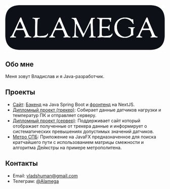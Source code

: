 <img class = "profile-img" src="assets/profile-logo.png" alt = "Я">

## Обо мне

Меня зовут Владислав и я Java-разработчик.

<!-- Имею высшее образование по специальности "Информационные системы и технологии". -->

<!-- ## Навыки

![Java Icon](https://img.shields.io/badge/-Java-orange?style=flat-square&logo=intellijidea&logoColor=white)

![Thymeleaf Icon](https://img.shields.io/badge/-Thymeleaf-red?style=flat-square&logo=thymeleaf&logoColor=white) ![JavaFX Icon](https://img.shields.io/badge/-JavaFX-red?style=flat-square&logo=intellijidea&logoColor=white)

![Spring Boot Icon](https://img.shields.io/badge/-Spring_Boot-brightgreen?style=flat-square&logo=spring&logoColor=white) ![Spring Security Icon](https://img.shields.io/badge/-Spring_Security-brightgreen?style=flat-square&logo=spring&logoColor=white) ![Hibernate + JPA Icon](https://img.shields.io/badge/-Hibernate_+_JPA-brightgreen?style=flat-square&logo=hibernate&logoColor=white)

![PostgreSQL Icon](https://img.shields.io/badge/-PostgreSQL-blue?style=flat-square&logo=postgresql&logoColor=white) ![MySQL Icon](https://img.shields.io/badge/-MySQL-blue?style=flat-square&logo=mysql&logoColor=white)

![JavaScript Icon](https://img.shields.io/badge/-JavaScript-yellow?style=flat-square&logo=javascript&logoColor=white) ![HTML Icon](https://img.shields.io/badge/-HTML-orange?style=flat-square&logo=html5&logoColor=white) ![CSS Icon](https://img.shields.io/badge/-CSS-blue?style=flat-square&logo=css3&logoColor=white) -->

## Проекты

- [Cайт](https://github.com/Alamega/alamega-fullstack): [Бэкенд](https://github.com/Alamega/alamega-fullstack/tree/main/backend) на Java Spring Boot и [фронтенд](https://github.com/Alamega/alamega-fullstack/tree/main/frontend) на NextJS.
- [Дипломный проект (трекер)](https://github.com/Alamega/mitso-diplom-client): Собирает данные датчиков нагрузки и температур ПК и отправляет серверу.
- [Дипломный проект (сервер)](https://github.com/Alamega/mitso-diplom-server): Поддерживает сайт который отображает полученные от трекера данные и информирует о систематических превышениях допустимых значений датчиков.
- [Метро СПБ](https://github.com/Alamega/freelance-metrospb): Приложение на JavaFX предназначенное для поиска кратчайшего пути с использованием матрицы смежности и алгоритма Дейкстры на примере метрополитена.

## Контакты

- Email: [vladshuman@gmail.com](mailto:vladshuman@gmail.com)
- Телеграм: [@Alamega](https://t.me/Alamega)
